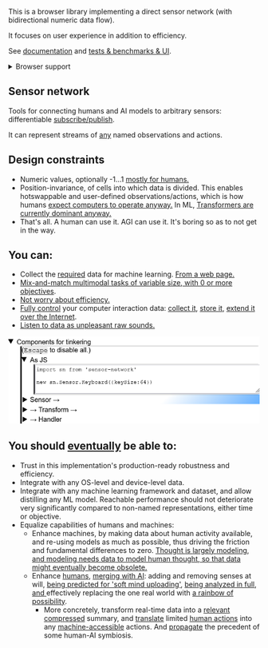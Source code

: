 This is a browser library implementing a direct sensor network (with bidirectional numeric data flow).

It focuses on user experience in addition to efficiency.

See [documentation](https://github.com/Antipurity/sensor-network/tree/master/js-lib/docs) and [tests & benchmarks & UI](https://github.com/Antipurity/sensor-network/tree/master/js-lib/test).

<details>
<summary>Browser support</summary>
<table style='text-align:center'>
    <tr><td>Chrome</td><td>61</td></tr>
    <tr><td>Edge</td><td>16</td></tr>
    <tr><td>Firefox</td><td>60</td></tr>
    <tr><td>Opera</td><td>48</td></tr>
    <tr><td>Safari</td><td>13</td></tr>
    <tr><td colspan=2>—</td></tr>
    <tr><td>WebView Android</td><td>61</td></tr>
    <tr><td>Chrome Android</td><td>61</td></tr>
    <tr><td>Firefox for Android</td><td>60</td></tr>
    <tr><td>Opera Android</td><td>45</td></tr>
    <tr><td>Safari on iOS</td><td>13</td></tr>
    <tr><td>Samsung Internet</td><td>8.0</td></tr>
</table>
</details>

## Sensor network

Tools for connecting humans and AI models to arbitrary sensors: differentiable [subscribe/publish](https://en.wikipedia.org/wiki/Publish%E2%80%93subscribe_pattern).

It can represent streams of [any](https://github.com/Antipurity/sensor-network/tree/master/docs/universal-environments.md) named observations and actions.

## Design constraints

- Numeric values, optionally -1…1 [mostly ](https://arxiv.org/abs/1607.06450)[for humans.](https://www.reddit.com/r/NoStupidQuestions/comments/65o0gi/how_loud_is_a_nuclear_explosion_all_noise_is/)
- Position-invariance, of cells into which data is divided. This enables hotswappable and user-defined observations/actions, which is how humans [expect ](https://en.wikipedia.org/wiki/Process_(computing))[computers ](https://en.wikipedia.org/wiki/USB)[to operate ](https://en.wikipedia.org/wiki/Internet_of_things)[anyway.](https://en.wikipedia.org/wiki/Internet) In ML, [Transformers are currently dominant anyway.](https://arxiv.org/abs/1706.03762)
- That's all. A human can use it. AGI can use it. It's boring so as to not get in the way.

## You can:

- Collect the [re](https://arxiv.org/abs/2102.06701)[q](https://arxiv.org/abs/1712.00409)[ui](https://arxiv.org/abs/2001.08361)[re](https://arxiv.org/abs/2006.10621)[d](https://arxiv.org/abs/2010.14701) data for machine learning. [From a web page.](https://github.com/Antipurity/sensor-network/tree/master/js-lib)
- [Mix-and-match multimodal tasks of variable size](https://arxiv.org/abs/2106.09017)[,](https://arxiv.org/pdf/2106.02584.pdf)[ with 0 or more objectives](https://arxiv.org/abs/2112.15422).
- [Not worry about efficiency.](https://github.com/Antipurity/sensor-network/tree/master/js-lib/test)
- [Fully ](https://github.com/Antipurity/sensor-network/tree/master/docs/privacy.md)[control](https://Antipurity.github.io/sensor-network) your computer interaction data: [collect it](https://github.com/Antipurity/sensor-network/tree/master/js-lib/docs/README.md#sn-sensor), [store it](https://github.com/Antipurity/sensor-network/tree/master/js-lib/docs/README.md#sn-handler-storage), [extend it over the Internet](https://github.com/Antipurity/sensor-network/tree/master/js-lib/docs/README.md#sn-handler-internet).
- [Listen to data as unpleasant raw sounds.](https://github.com/Antipurity/sensor-network/tree/master/js-lib/docs/README.md#sn-handler-sound)

![The basic tree structure for editing JS components at runtime.](docs/images/ui-components.png)

## You should [eventually](https://github.com/Antipurity/sensor-network/tree/master/docs/ROADMAP.md) be able to:

- Trust in this implementation's production-ready robustness and efficiency.
- Integrate with any OS-level and device-level data.
- Integrate with any machine learning framework and dataset, and allow distilling any ML model. Reachable performance should not deteriorate very significantly compared to non-named representations, either time or objective.
- Equalize capabilities of humans and machines:
    - Enhance machines, by making data about human activity available, and re-using models as much as possible, thus driving the friction and fundamental differences to zero. [Thought ](https://books.google.com.ua/books?id=wT04AAAAIAAJ&redir_esc=y)[is ](https://en.wikipedia.org/wiki/How_to_Create_a_Mind)[largely ](https://en.wikipedia.org/wiki/Hierarchical_temporal_memory)[modeling](https://ai.facebook.com/blog/self-supervised-learning-the-dark-matter-of-intelligence/), [and ](http://proceedings.mlr.press/v139/hashimoto21a/hashimoto21a.pdf)[modeling needs data](https://static.googleusercontent.com/media/research.google.com/en//pubs/archive/35179.pdf)[ to model human thought,](https://en.wikipedia.org/wiki/Mind_uploading)[ so that data might eventually become obsolete.](https://arxiv.org/abs/2106.09017)
    - Enhance [humans](https://repository.upenn.edu/cgi/viewcontent.cgi?article=1107&context=mgmt_papers), [merging](https://towardsdatascience.com/merging-with-ai-how-to-make-a-brain-computer-interface-to-communicate-with-google-using-keras-and-f9414c540a92)[ ](https://en.wikipedia.org/wiki/Transcendent_Man)[with](https://venturebeat.com/2020/11/23/this-is-how-well-merge-with-ai/)[ ](https://www.ft.com/content/0c4fac58-bd15-11e9-9381-78bab8a70848)[AI](https://en.wikipedia.org/wiki/Lovecraftian_horror): adding and removing senses at will, [being predicted for 'soft mind uploading'](https://cmte.ieee.org/futuredirections/2018/06/04/mind-uploading-vs-mind-virtualisation-ii-2/), [being analyzed in full](https://github.com/likedan/Awesome-CoreML-Models), [and](https://en.wikipedia.org/wiki/Simulated_reality)[ ](https://en.wikipedia.org/wiki/Serial_Experiments_Lain)effectively replacing the one real world with [a rainbow of possibility](https://en.wikipedia.org/wiki/Noosphere).
        - More concretely, transform real-time data into a [rele](https://deepsense.ai/what-is-reinforcement-learning-the-complete-guide/)[vant](https://arxiv.org/abs/2009.01325) [comp](https://en.wikipedia.org/wiki/Self-supervised_learning)[r](https://www.tensorflow.org/tutorials/generative/autoencoder)[e](https://arxiv.org/abs/2006.07733)[s](https://arxiv.org/abs/2109.01819)[s](https://arxiv.org/abs/1708.07860)[ed](https://arxiv.org/abs/1811.10959) summary, and [translate](https://github.com/Antipurity/sensor-network/tree/master/docs/human-sense-constraints.md) limited [human ](https://deepmind.com/research/publications/2021/Creating-Interactive-Agents-with-Imitation-Learning)[actions](https://intelligence.org/files/QuantilizersSaferAlternative.pdf) into any [machine-accessible](https://github.com/Antipurity/sensor-network/tree/master/docs/universal-environments.md) actions. And [propagate](https://www.weforum.org/agenda/2018/01/the-secret-of-groundbreaking-science-global-collaboration/) the precedent of some human-AI symbiosis.